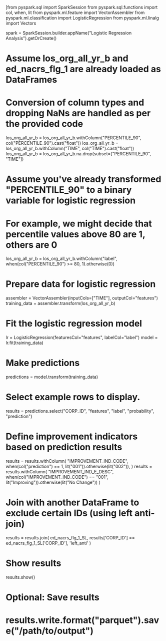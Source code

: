 ]from pyspark.sql import SparkSession
from pyspark.sql.functions import col, when, lit
from pyspark.ml.feature import VectorAssembler
from pyspark.ml.classification import LogisticRegression
from pyspark.ml.linalg import Vectors

spark = SparkSession.builder.appName("Logistic Regression Analysis").getOrCreate()

# Assume los_org_all_yr_b and ed_nacrs_flg_1 are already loaded as DataFrames
# Conversion of column types and dropping NaNs are handled as per the provided code
los_org_all_yr_b = los_org_all_yr_b.withColumn("PERCENTILE_90", col("PERCENTILE_90").cast("float"))
los_org_all_yr_b = los_org_all_yr_b.withColumn("TIME", col("TIME").cast("float"))
los_org_all_yr_b = los_org_all_yr_b.na.drop(subset=["PERCENTILE_90", "TIME"])

# Assume you've already transformed "PERCENTILE_90" to a binary variable for logistic regression
# For example, we might decide that percentile values above 80 are 1, others are 0
los_org_all_yr_b = los_org_all_yr_b.withColumn("label", when(col("PERCENTILE_90") >= 80, 1).otherwise(0))

# Prepare data for logistic regression
assembler = VectorAssembler(inputCols=["TIME"], outputCol="features")
training_data = assembler.transform(los_org_all_yr_b)

# Fit the logistic regression model
lr = LogisticRegression(featuresCol="features", labelCol="label")
model = lr.fit(training_data)

# Make predictions
predictions = model.transform(training_data)

# Select example rows to display.
results = predictions.select("CORP_ID", "features", "label", "probability", "prediction")

# Define improvement indicators based on prediction results
results = results.withColumn(
    "IMPROVEMENT_IND_CODE",
    when(col("prediction") == 1, lit("001")).otherwise(lit("002")),
)
results = results.withColumn(
    "IMPROVEMENT_IND_E_DESC",
    when(col("IMPROVEMENT_IND_CODE") == "001", lit("Improving")).otherwise(lit("No Change"))
)

# Join with another DataFrame to exclude certain IDs (using left anti-join)
results = results.join(
    ed_nacrs_flg_1_SL,
    results['CORP_ID'] == ed_nacrs_flg_1_SL['CORP_ID'],
    'left_anti'
)

# Show results
results.show()

# Optional: Save results
# results.write.format("parquet").save("/path/to/output")
